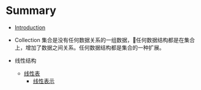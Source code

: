 # Summary

* [Introduction](README.md)
* Collection
    集合是没有任何数据关系的一组数据，任何数据结构都是在集合上，增加了数据之间关系。任何数据结构都是集合的一种扩展。

* 线性结构
  * [线性表](line/line.md)
    * [线性表示](line/array_list.md)
